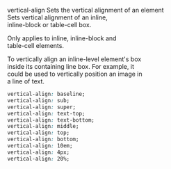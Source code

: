 vertical-align
    Sets the vertical alignment of an element  
    Sets vertical alignment of an inline,  
    inline-block or table-cell box.  

Only applies to inline, inline-block and  
table-cell elements.  

To vertically align an inline-level element's box  
inside its containing line box. For example, it  
could be used to vertically position an image in  
a line of text.  

```css
vertical-align: baseline;
vertical-align: sub;
vertical-align: super;
vertical-align: text-top;
vertical-align: text-bottom;
vertical-align: middle;
vertical-align: top;
vertical-align: bottom;
vertical-align: 10em;
vertical-align: 4px;
vertical-align: 20%;
```
